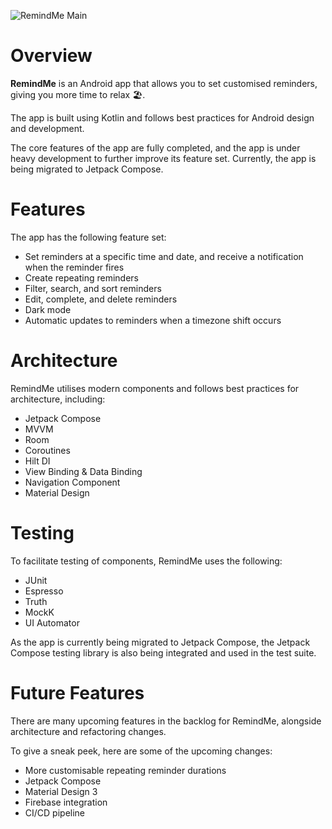 ![RemindMe Main](https://user-images.githubusercontent.com/73708076/207454305-b870d65b-6065-4af2-ae4c-0ae64c1e6adc.png)

# Overview
**RemindMe** is an Android app that allows you to set customised reminders, giving you more time to relax 🏖️.

The app is built using Kotlin and follows best practices for Android design and development. 

The core features of the app are fully completed, and the app is under heavy development to further improve its feature set. Currently, the app is being migrated to Jetpack Compose.

# Features
The app has the following feature set:
 - Set reminders at a specific time and date, and receive a notification when the reminder fires
 - Create repeating reminders
 - Filter, search, and sort reminders
 - Edit, complete, and delete reminders
 - Dark mode
 - Automatic updates to reminders when a timezone shift occurs

# Architecture
RemindMe utilises modern components and follows best practices for architecture, including:
- Jetpack Compose
- MVVM
- Room 
- Coroutines
- Hilt DI
- View Binding & Data Binding
- Navigation Component
- Material Design

# Testing
To facilitate testing of components, RemindMe uses the following:
 - JUnit
 - Espresso
 - Truth
 - MockK
 - UI Automator

As the app is currently being migrated to Jetpack Compose, the Jetpack Compose testing library is also being integrated and used in the test suite.

# Future Features
There are many upcoming features in the backlog for RemindMe, alongside architecture and refactoring changes.

To give a sneak peek, here are some of the upcoming changes:
 - More customisable repeating reminder durations
 - Jetpack Compose
 - Material Design 3
 - Firebase integration 
 - CI/CD pipeline
